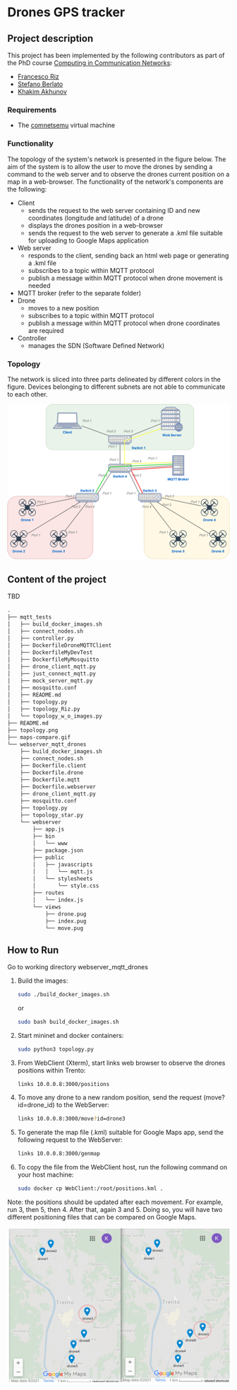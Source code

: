 # Drones GPS tracker

## Project description

This project has been implemented by the following contributors as part of the PhD course [Computing in Communication Networks](https://ict.unitn.it/node/889):

* [Francesco Riz](https://webapps.unitn.it/du/it/Persona/PER0185299)
* [Stefano Berlato](https://www.dibris.unige.it/berlato-stefano)
* [Khakim Akhunov](https://webapps.unitn.it/du/en/Persona/PER0230856/Didattica)

### Requirements

* The [comnetsemu](https://git.comnets.net/public-repo/comnetsemu) virtual machine

### Functionality

The topology of the system's network is presented in the figure below. The aim of the system is to allow the user to move the drones by sending a command to the web server and to observe the drones current position on a map in a web-browser. The functionality of the network's components are the following:

* Client 
  - sends the request to the web server containing ID and new coordinates (longitude and latitude) of a drone
  - displays the drones position in a web-browser
  - sends the request to the web server to generate a .kml file suitable for uploading to Google Maps application
* Web server
  - responds to the client, sending back an html web page or generating a .kml file
  - subscribes to a topic within MQTT protocol
  - publish a message within MQTT protocol when drone movement is needed
* MQTT broker (refer to the separate folder)
* Drone
  - moves to a new position
  - subscribes to a topic within MQTT protocol
  - publish a message within MQTT protocol when drone coordinates are required
* Controller
  - manages the SDN (Software Defined Network)

### Topology

The network is sliced into three parts delineated by different colors in the figure. Devices belonging to different subnets are not able to communicate to each other.

![](topology.png)

## Content of the project

TBD
```
.
├── mqtt_tests
│   ├── build_docker_images.sh
│   ├── connect_nodes.sh
│   ├── controller.py
│   ├── DockerfileDroneMQTTClient
│   ├── DockerfileMyDevTest
│   ├── DockerfileMyMosquitto
│   ├── drone_client_mqtt.py
│   ├── just_connect_mqtt.py
│   ├── mock_server_mqtt.py
│   ├── mosquitto.conf
│   ├── README.md
│   ├── topology.py
│   ├── topology_Riz.py
│   └── topology_w_o_images.py
├── README.md
├── topology.png
├── maps-compare.gif
└── webserver_mqtt_drones
    ├── build_docker_images.sh
    ├── connect_nodes.sh
    ├── Dockerfile.client
    ├── Dockerfile.drone
    ├── Dockerfile.mqtt
    ├── Dockerfile.webserver
    ├── drone_client_mqtt.py
    ├── mosquitto.conf
    ├── topology.py
    ├── topology_star.py
    └── webserver
        ├── app.js
        ├── bin
        │   └── www
        ├── package.json
        ├── public
        │   ├── javascripts
        │   │   └── mqtt.js
        │   └── stylesheets
        │       └── style.css
        ├── routes
        │   └── index.js
        └── views
            ├── drone.pug
            ├── index.pug
            └── move.pug
```

## How to Run
Go to working directory webserver_mqtt_drones

1. Build the images:
    ```bash
    sudo ./build_docker_images.sh
    ```
    or
    ```bash
    sudo bash build_docker_images.sh
    ```
2. Start mininet and docker containers:
    ```bash
    sudo python3 topology.py
    ```  
3. From WebClient (Xterm), start links web browser to observe the drones positions within Trento:
    ```bash
    links 10.0.0.8:3000/positions
    ```
4. To move any drone to a new random position, send the request (move?id=drone_id) to the WebServer:
    ```bash
    links 10.0.0.8:3000/move?id=drone3
    ```
5. To generate the map file (.kml) suitable for Google Maps app, send the following request to the WebServer:
    ```bash
    links 10.0.0.8:3000/genmap
    ```
6. To copy the file from the WebClient host, run the following command on your host machine:
    ```bash
    sudo docker cp WebClient:/root/positions.kml .
    ```
Note: the positions should be updated after each movement. For example, run 3, then 5, then 4. After that,  again 3 and 5. Doing so, you will have two different positioning files that can be compared on Google Maps.

![](maps-compare.gif)
